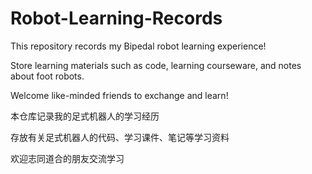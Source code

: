 # Robot-Learning-Records

This repository records my Bipedal robot learning experience!

Store learning materials such as code, learning courseware, and notes about foot robots.

Welcome like-minded friends to exchange and learn!

本仓库记录我的足式机器人的学习经历

存放有关足式机器人的代码、学习课件、笔记等学习资料

欢迎志同道合的朋友交流学习



